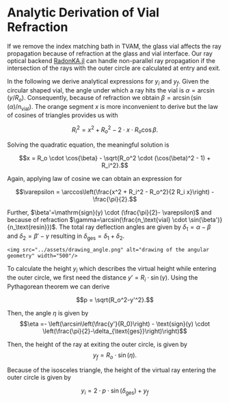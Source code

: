# Analytic Derivation of Vial Refraction

If we remove the index matching bath in TVAM, the glass vial affects the ray propagation
because of refraction at the glass and vial interface.
Our ray optical backend [RadonKA.jl](https://github.com/roflmaostc/Radonka.jl) can handle non-parallel
ray propagation if the intersection of the rays with the outer circle are calculated at entry and exit.


In the following we derive analytical expressions for $y_i$ and $y_f$. 
Given the circular shaped vial, the angle under which a ray hits the vial is $\alpha = \arcsin(y / R_o)$. Consequently, because of refraction we obtain $\beta=\arcsin(\sin(\alpha) / n_\text{vial})$.
The orange segment $x$ is more inconvenient to derive but the law of cosines of triangles provides us with 

$$R_i^2 = x^2 + R_o^2 - 2 \cdot x \cdot R_o \cos{\beta}.$$

Solving the quadratic equation, the meaningful solution is

$$x = R_o \cdot \cos{\beta} -  \sqrt{R_o^2 \cdot (\cos(\beta)^2 - 1) + R_i^2}.$$

Again, applying law of cosine we can obtain an expression for

$$\varepsilon = \arccos\left(\frac{x^2 + R_i^2 - R_o^2}{2 R_i x}\right) - \frac{\pi}{2}.$$

Further, $\beta'=\mathrm{sign}(y) \cdot (\frac{\pi}{2}- \varepsilon)$ and because of refraction $\gamma=\arcsin(\frac{n_\text{vial} \cdot \sin(\beta')}{n_\text{resin}})$. 
The total ray deflection angles are given by $\delta_1=\alpha - \beta$ and $\delta_2=\beta'-\gamma$ resulting in $\delta_\text{ges} = \delta_1 + \delta_2$. 


```@raw html
<img src="../assets/drawing_angle.png" alt="drawing of the angular geometry" width="500"/>
```

To calculate the height $y_i$ which describes the virtual height while entering the outer circle, we first need the distance $y' = R_i \cdot \sin(\gamma)$.
Using the Pythagorean theorem we can derive

$$p = \sqrt{R_o^2-y'^2}.$$

Then, the angle $\eta$ is given by
$$\eta =- \left(\arcsin\left(\frac{y'}{R_0}\right) - \text{sign}(y) \cdot \left(\frac{\pi}{2}-\delta_{\text{ges}}\right)\right)$$


Then, the height of the ray at exiting the outer circle, is given by 
$$y_f = R_o \cdot \sin(\eta).$$

Because of the isosceles triangle, the height of the virtual ray entering the outer circle is given by

$$y_i =  2\cdot p \cdot \sin(\delta_\text{ges}) + y_f$$


